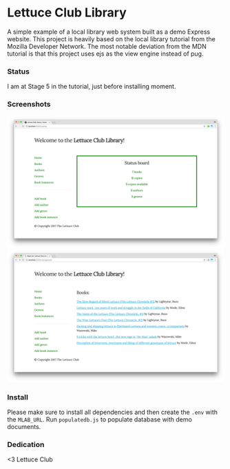 # Lettuce Club Library
A simple example of a local library web system built as a demo Express website. This project is heavily based on the local library tutorial from the Mozilla Developer Network. The most notable deviation from the MDN tutorial is that this project uses ejs as the view engine instead of pug.

### Status

I am at Stage 5 in the tutorial, just before installing moment.

### Screenshots

![screenshot of homepage](/public/images/screenshots/screenshot-home.png?raw=true)
![screenshot of book list](/public/images/screenshots/screenshot-books.png?raw=true)

### Install

Please make sure to install all dependencies and then create the `.env` with the `MLAB_URL`. Run `populatedb.js` to populate database with demo documents.

### Dedication

<3 Lettuce Club

